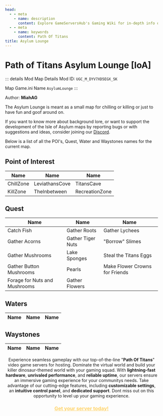 ```yaml
---
head:
  - - meta
    - name: description
      content: Explore GameServersHub's Gaming Wiki for in-depth info on Path of Titans. Find details on gameplay, features, and updates for the ultimate dino MMO adventure! 
  - - meta
    - name: keywords
      content: Path Of Titans
title: Asylum Lounge
---
```


# Path of Titans Asylum Lounge [IoA]

::: details Mod Map Details
Mod ID: `UGC_M_DYV7XD5EGX_SK`

Map Game.ini Name `AsylumLounge`
:::

Author: **MiahAG**

The Asylum Lounge is meant as a small map for chilling or killing or just to have fun and goof around on.

If you want to know more about background lore, or want to support the development of the Isle of Asylum maps by reporting bugs or with suggestions and ideas, consider joining our [Discord](https://discord.gg/cZzqCEMNzH).

Below is a list of all the POI's, Quest, Water and Waystones names for the current map.

## Point of Interest

| Name | Name | Name |
| --- | --- | --- |
| ChillZone | LeviathansCove | TitansCave |
| KillZone | TheInbetween | RecreationZone |

## Quest

| Name | Name | Name |
| --- | --- | --- |
| Catch Fish | Gather Roots | Gather Lychees |
| Gather Acorns | Gather Tiger Nuts | "Borrow" Slimes |
| Gather Mushrooms | Lake Sponges | Steal the Titans Eggs |
| Gather Button Mushrooms | Pearls | Make Flower Crowns for Friends |
| Forage for Nuts and Mushrooms | Gather Flowers | |

## Waters

| Name | Name | Name |
| --- | --- | --- |

## Waystones

| Name | Name | Name |
| --- | --- | --- |

<p style="text-align: center;"><span data-preserver-spaces="true">Experience seamless gameplay with our top-of-the-line "</span><strong><span data-preserver-spaces="true">Path Of Titans</span></strong><span data-preserver-spaces="true">" video game servers for hosting. Dominate the virtual world and build your killer dinosaur-themed world with your gaming squad. </span><span data-preserver-spaces="true">With </span><strong><span data-preserver-spaces="true">lightning-fast hardware</span></strong><span data-preserver-spaces="true">, </span><strong><span data-preserver-spaces="true">unrivaled performance</span></strong><span data-preserver-spaces="true">, and </span><strong><span data-preserver-spaces="true">reliable uptime</span></strong><span data-preserver-spaces="true">, our servers ensure an immersive gaming experience for your communitys needs. </span><span data-preserver-spaces="true">Take advantage of our cutting-edge features, including </span><strong><span data-preserver-spaces="true">customizable settings</span></strong><span data-preserver-spaces="true">, an </span><strong><span data-preserver-spaces="true">intuitive control panel</span></strong><span data-preserver-spaces="true">, and </span><strong><span data-preserver-spaces="true">dedicated support</span></strong><span data-preserver-spaces="true">. Dont miss out on this opportunity to level up your gaming experience.</span></p>
<h3 style="text-align: center;"><span style="color: #ffd369;"><a style="color: #ffd369;" href="https://gameservershub.com/hostin./Path-of-Titans/"><strong>Get your server today!</strong></a></span></h3>
